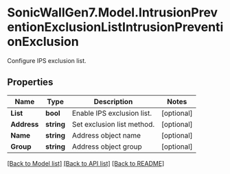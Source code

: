 # SonicWallGen7.Model.IntrusionPreventionExclusionListIntrusionPreventionExclusion
Configure IPS exclusion list.

## Properties

Name | Type | Description | Notes
------------ | ------------- | ------------- | -------------
**List** | **bool** | Enable IPS exclusion list. | [optional] 
**Address** | **string** | Set exclusion list method. | [optional] 
**Name** | **string** | Address object name | [optional] 
**Group** | **string** | Address object group | [optional] 

[[Back to Model list]](../README.md#documentation-for-models) [[Back to API list]](../README.md#documentation-for-api-endpoints) [[Back to README]](../README.md)

